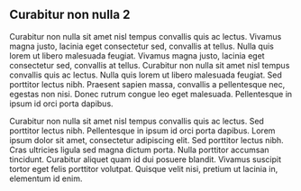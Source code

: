 ## Curabitur non nulla 2

Curabitur non nulla sit amet nisl tempus convallis quis ac lectus. Vivamus magna justo, lacinia eget consectetur sed, convallis at tellus. Nulla quis lorem ut libero malesuada feugiat. Vivamus magna justo, lacinia eget consectetur sed, convallis at tellus. Curabitur non nulla sit amet nisl tempus convallis quis ac lectus. Nulla quis lorem ut libero malesuada feugiat. Sed porttitor lectus nibh. Praesent sapien massa, convallis a pellentesque nec, egestas non nisi. Donec rutrum congue leo eget malesuada. Pellentesque in ipsum id orci porta dapibus.

Curabitur non nulla sit amet nisl tempus convallis quis ac lectus. Sed porttitor lectus nibh. Pellentesque in ipsum id orci porta dapibus. Lorem ipsum dolor sit amet, consectetur adipiscing elit. Sed porttitor lectus nibh. Cras ultricies ligula sed magna dictum porta. Nulla porttitor accumsan tincidunt. Curabitur aliquet quam id dui posuere blandit. Vivamus suscipit tortor eget felis porttitor volutpat. Quisque velit nisi, pretium ut lacinia in, elementum id enim.